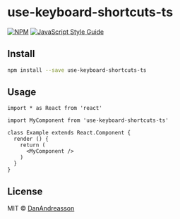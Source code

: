 # use-keyboard-shortcuts-ts

> 

[![NPM](https://img.shields.io/npm/v/use-keyboard-shortcuts-ts.svg)](https://www.npmjs.com/package/use-keyboard-shortcuts-ts) [![JavaScript Style Guide](https://img.shields.io/badge/code_style-standard-brightgreen.svg)](https://standardjs.com)

## Install

```bash
npm install --save use-keyboard-shortcuts-ts
```

## Usage

```tsx
import * as React from 'react'

import MyComponent from 'use-keyboard-shortcuts-ts'

class Example extends React.Component {
  render () {
    return (
      <MyComponent />
    )
  }
}
```

## License

MIT © [DanAndreasson](https://github.com/DanAndreasson)
